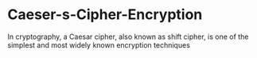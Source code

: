 # Caeser-s-Cipher-Encryption
In cryptography, a Caesar cipher, also known as shift cipher, is one of the simplest and most widely known encryption techniques
